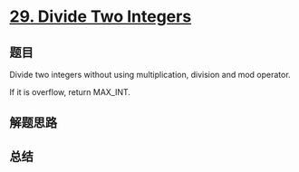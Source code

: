 # [29. Divide Two Integers](https://leetcode.com/problems/divide-two-integers/)

## 题目
Divide two integers without using multiplication, division and mod operator.

If it is overflow, return MAX_INT.

## 解题思路


## 总结


